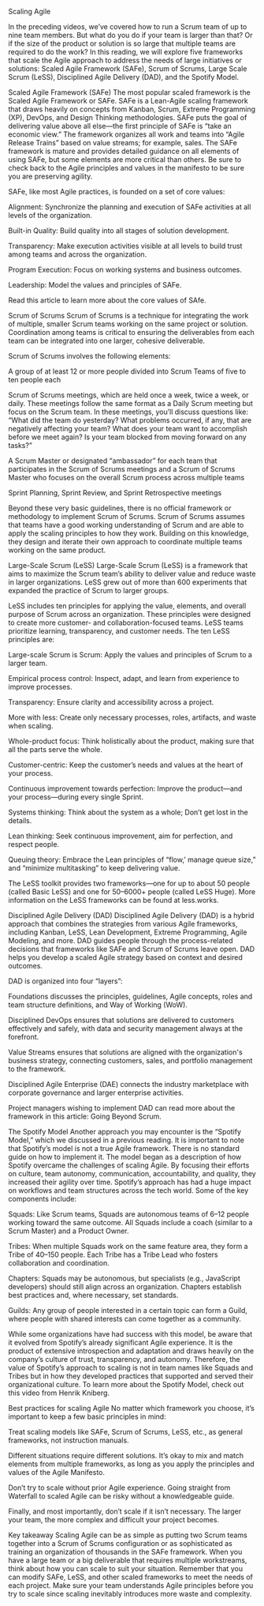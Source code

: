 Scaling Agile

In the preceding videos, we’ve covered how to run a Scrum team of up to nine team members. But what do you do if your team is larger than that? Or if the size of the product or solution is so large that multiple teams are required to do the work? In this reading, we will explore five frameworks that scale the Agile approach to address the needs of large initiatives or solutions: Scaled Agile Framework (SAFe), Scrum of Scrums, Large Scale Scrum (LeSS), Disciplined Agile Delivery (DAD), and the Spotify Model.

Scaled Agile Framework (SAFe)
The most popular scaled framework is the Scaled Agile Framework or SAFe. SAFe is a Lean-Agile scaling framework that draws heavily on concepts from Kanban, Scrum, Extreme Programming (XP), DevOps, and Design Thinking methodologies. SAFe puts the goal of delivering value above all else—the first principle of SAFe is “take an economic view.” The framework organizes all work and teams into “Agile Release Trains” based on value streams; for example, sales. The SAFe framework is mature and provides detailed guidance on all elements of using SAFe, but some elements are more critical than others. Be sure to check back to the Agile principles and values in the manifesto to be sure you are preserving agility. 

SAFe, like most Agile practices, is founded on a set of core values:

Alignment: Synchronize the planning and execution of SAFe activities at all levels of the organization. 

Built-in Quality: Build quality into all stages of solution development. 

Transparency: Make execution activities visible at all levels to build trust among teams and across the organization. 

Program Execution: Focus on working systems and business outcomes. 

Leadership: Model the values and principles of SAFe. 

Read this article to learn more about the core values of SAfe.

Scrum of Scrums
Scrum of Scrums is a technique for integrating the work of multiple, smaller Scrum teams working on the same project or solution. Coordination among teams is critical to ensuring the deliverables from each team can be integrated into one larger, cohesive deliverable. 

Scrum of Scrums involves the following elements:

A group of at least 12 or more people divided into Scrum Teams of five to ten people each 

Scrum of Scrums meetings, which are held once a week, twice a week, or daily. These meetings follow the same format as a Daily Scrum meeting but focus on the Scrum team. In these meetings, you’ll discuss questions like: “What did the team do yesterday? What problems occurred, if any, that are negatively affecting your team? What does your team want to accomplish before we meet again? Is your team blocked from moving forward on any tasks?”

A Scrum Master or designated “ambassador” for each team that participates in the Scrum of Scrums meetings and a Scrum of Scrums Master who focuses on the overall Scrum process across multiple teams 

Sprint Planning, Sprint Review, and Sprint Retrospective meetings 

Beyond these very basic guidelines, there is no official framework or methodology to implement Scrum of Scrums. Scrum of Scrums assumes that teams have a good working understanding of Scrum and are able to apply the scaling principles to how they work. Building on this knowledge, they design and iterate their own approach to coordinate multiple teams working on the same product. 

Large-Scale Scrum (LeSS)
Large-Scale Scrum (LeSS) is a framework that aims to maximize the Scrum team’s ability to deliver value and reduce waste in larger organizations. LeSS grew out of more than 600 experiments that expanded the practice of Scrum to larger groups. 

LeSS includes ten principles for applying the value, elements, and overall purpose of Scrum across an organization. These principles were designed to create more customer- and collaboration-focused teams. LeSS teams prioritize learning, transparency, and customer needs. The ten LeSS principles are:

Large-scale Scrum is Scrum: Apply the values and principles of Scrum to a larger team. 

Empirical process control: Inspect, adapt, and learn from experience to improve processes. 

Transparency: Ensure clarity and accessibility across a project. 

More with less: Create only necessary processes, roles, artifacts, and waste when scaling. 

Whole-product focus: Think holistically about the product, making sure that all the parts serve the whole.

Customer-centric: Keep the customer’s needs and values at the heart of your process.

Continuous improvement towards perfection: Improve the product—and your process—during every single Sprint. 

Systems thinking: Think about the system as a whole; Don’t get lost in the details. 

Lean thinking: Seek continuous improvement, aim for perfection, and respect people.

Queuing theory: Embrace the Lean principles of “flow,’ manage queue size,” and “minimize multitasking” to keep delivering value. 

The LeSS toolkit provides two frameworks—one for up to about 50 people (called Basic LeSS) and one for 50–6000+ people (called LeSS Huge). More information on the LeSS frameworks can be found at less.works.

Disciplined Agile Delivery (DAD)
Disciplined Agile Delivery (DAD) is a hybrid approach that combines the strategies from various Agile frameworks, including Kanban, LeSS, Lean Development, Extreme Programming, Agile Modeling, and more. DAD guides people through the process-related decisions that frameworks like SAFe and Scrum of Scrums leave open. DAD helps you develop a scaled Agile strategy based on context and desired outcomes. 

DAD is organized into four “layers”:

Foundations discusses the principles, guidelines, Agile concepts, roles and team structure definitions, and Way of Working (WoW).

Disciplined DevOps ensures that solutions are delivered to customers effectively and safely, with data and security management always at the forefront.

Value Streams ensures that solutions are aligned with the organization's business strategy, connecting customers, sales, and portfolio management to the framework.

Disciplined Agile Enterprise (DAE) connects the industry marketplace with corporate governance and larger enterprise activities.

Project managers wishing to implement DAD can read more about the framework in this article: Going Beyond Scrum.

The Spotify Model
Another approach you may encounter is the “Spotify Model,” which we discussed in a previous reading. It is important to note that Spotify’s model is not a true Agile framework. There is no standard guide on how to implement it. The model began as a description of how Spotify overcame the challenges of scaling Agile. By focusing their efforts on culture, team autonomy, communication, accountability, and quality, they increased their agility over time. Spotify’s approach has had a huge impact on workflows and team structures across the tech world. Some of the key components include:

Squads: Like Scrum teams, Squads are autonomous teams of 6–12 people working toward the same outcome. All Squads include a coach (similar to a Scrum Master) and a Product Owner.

Tribes: When multiple Squads work on the same feature area, they form a Tribe of 40–150 people. Each Tribe has a Tribe Lead who fosters collaboration and coordination.

Chapters: Squads may be autonomous, but specialists (e.g., JavaScript developers) should still align across an organization. Chapters establish best practices and, where necessary, set standards. 

Guilds: Any group of people interested in a certain topic can form a Guild, where people with shared interests can come together as a community. 

While some organizations have had success with this model, be aware that it evolved from Spotify’s already significant Agile experience. It is the product of extensive introspection and adaptation and draws heavily on the company’s culture of trust, transparency, and autonomy. Therefore, the value of Spotify’s approach to scaling is not in team names like Squads and Tribes but in how they developed practices that supported and served their organizational culture. To learn more about the Spotify Model, check out this video from Henrik Kniberg.

Best practices for scaling Agile
No matter which framework you choose, it’s important to keep a few basic principles in mind:

Treat scaling models like SAFe, Scrum of Scrums, LeSS, etc., as general frameworks, not instruction manuals. 

Different situations require different solutions. It’s okay to mix and match elements from multiple frameworks, as long as you apply the principles and values of the Agile Manifesto.

Don’t try to scale without prior Agile experience. Going straight from Waterfall to scaled Agile can be risky without a knowledgeable guide.

Finally, and most importantly, don’t scale if it isn’t necessary. The larger your team, the more complex and difficult your project becomes. 

Key takeaway
Scaling Agile can be as simple as putting two Scrum teams together into a Scrum of Scrums configuration or as sophisticated as training an organization of thousands in the SAFe framework. When you have a large team or a big deliverable that requires multiple workstreams, think about how you can scale to suit your situation. Remember that you can modify SAFe, LeSS, and other scaled frameworks to meet the needs of each project. Make sure your team understands Agile principles before you try to scale since scaling inevitably introduces more waste and complexity.